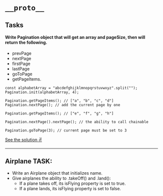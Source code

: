 # `__proto__`

## Tasks

#### Write Pagination object that will get an array and pageSize, then will return the following.
* prevPage
* nextPage
* firstPage
* lastPage
* goToPage
* getPageItems.

```
const alphabetArray = "abcdefghijklmnopqrstuvwxyz".split("");
Pagination.init(alphabetArray, 4);

Pagination.getPageItems(); // ["a", "b", "c", "d"]
Pagination.nextPage(); // add the current page by one

Pagination.getPageItems(); // ["e", "f", "g", "h"]

Pagination.nextPage().nextPage(); // the ability to call chainable

Pagination.goToPage(3); // current page must be set to 3
```
[See the solution ✌️](https://github.com/GevKerobyan/13-__proto__/blob/master/classWork13_01.js)

---

## Airplane TASK:

* Write an Airplane object that initializes name.
* Give airplanes the ability to .takeOff() and .land():
    - If a plane takes off, its isFlying property is set to true.
    - If a plane lands, its isFlying property is set to false.